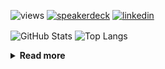 ![views](https://komarev.com/ghpvc/?username=chck&color=blueviolet)
[![speakerdeck](https://img.shields.io/badge/Speaker_Deck-chck-8a2be2?style=flat-square&logo=speaker-deck)](https://speakerdeck.com/chck)
[![linkedin](https://img.shields.io/badge/LinkedIn-chck-8a2be2?style=flat-square&logo=linkedin)](https://www.linkedin.com/in/chck/)

<p align="left"> 
  <img alt="GitHub Stats" align="center" height="150" src="https://github-readme-stats-nine-umber-51.vercel.app/api?username=chck&count_private=true&show_icons=true&hide_title=true&theme=buefy" />
  <img alt="Top Langs" align="center" height="150" src="https://github-readme-stats-nine-umber-51.vercel.app/api/top-langs/?username=chck&layout=compact&count_private=true&show_icons=true&hide_title=true&theme=buefy" />
</p>

<details>
  <summary><b>Read more</b></summary>
  <br>

  <!--START_SECTION:waka-->
**🐱 My GitHub Data** 

> 📦 123.7 kB Used in GitHub's Storage 
 > 
> 🏆 159 Contributions in the Year 2025
 > 
> 💼 Opted to Hire
 > 
> 📜 133 Public Repositories 
 > 
> 🔑 24 Private Repositories 
 > 
**I'm a Night 🦉** 

```text
🌞 Morning                1147 commits        ████░░░░░░░░░░░░░░░░░░░░░   16.03 % 
🌆 Daytime                2166 commits        ████████░░░░░░░░░░░░░░░░░   30.28 % 
🌃 Evening                2025 commits        ███████░░░░░░░░░░░░░░░░░░   28.31 % 
🌙 Night                  1816 commits        ██████░░░░░░░░░░░░░░░░░░░   25.38 % 
```
📅 **I'm Most Productive on Thursday** 

```text
Monday                   1377 commits        █████░░░░░░░░░░░░░░░░░░░░   19.25 % 
Tuesday                  1065 commits        ████░░░░░░░░░░░░░░░░░░░░░   14.89 % 
Wednesday                1289 commits        █████░░░░░░░░░░░░░░░░░░░░   18.02 % 
Thursday                 1580 commits        ██████░░░░░░░░░░░░░░░░░░░   22.09 % 
Friday                   729 commits         ███░░░░░░░░░░░░░░░░░░░░░░   10.19 % 
Saturday                 479 commits         ██░░░░░░░░░░░░░░░░░░░░░░░   06.70 % 
Sunday                   635 commits         ██░░░░░░░░░░░░░░░░░░░░░░░   08.88 % 
```


📊 **This Week I Spent My Time On** 

```text
💬 Programming Languages: 
YAML                     8 hrs 2 mins        ████████░░░░░░░░░░░░░░░░░   33.27 % 
Rust                     6 hrs 52 mins       ███████░░░░░░░░░░░░░░░░░░   28.44 % 
TOML                     5 hrs 17 mins       █████░░░░░░░░░░░░░░░░░░░░   21.91 % 
SQL                      1 hr 41 mins        ██░░░░░░░░░░░░░░░░░░░░░░░   06.99 % 
Git                      43 mins             █░░░░░░░░░░░░░░░░░░░░░░░░   02.99 % 

🔥 Editors: 
RustRover                15 hrs 9 mins       ████████████████░░░░░░░░░   62.74 % 
Zed                      7 hrs 38 mins       ████████░░░░░░░░░░░░░░░░░   31.66 % 
Neovim                   1 hr 15 mins        █░░░░░░░░░░░░░░░░░░░░░░░░   05.20 % 
Obsidian                 5 mins              ░░░░░░░░░░░░░░░░░░░░░░░░░   00.40 % 
```

**I Mostly Code in Python** 

```text
Python                   45 repos            ████████░░░░░░░░░░░░░░░░░   33.83 % 
Jupyter Notebook         19 repos            ████░░░░░░░░░░░░░░░░░░░░░   14.29 % 
Rust                     8 repos             ██░░░░░░░░░░░░░░░░░░░░░░░   06.02 % 
Dockerfile               5 repos             █░░░░░░░░░░░░░░░░░░░░░░░░   03.76 % 
TypeScript               5 repos             █░░░░░░░░░░░░░░░░░░░░░░░░   03.76 % 
```



**Timeline**

![Lines of Code chart](https://raw.githubusercontent.com/chck/chck/main/assets/bar_graph.png)


 Last Updated on 2025-02-16 02:00 UTC
<!--END_SECTION:waka-->
</details>

